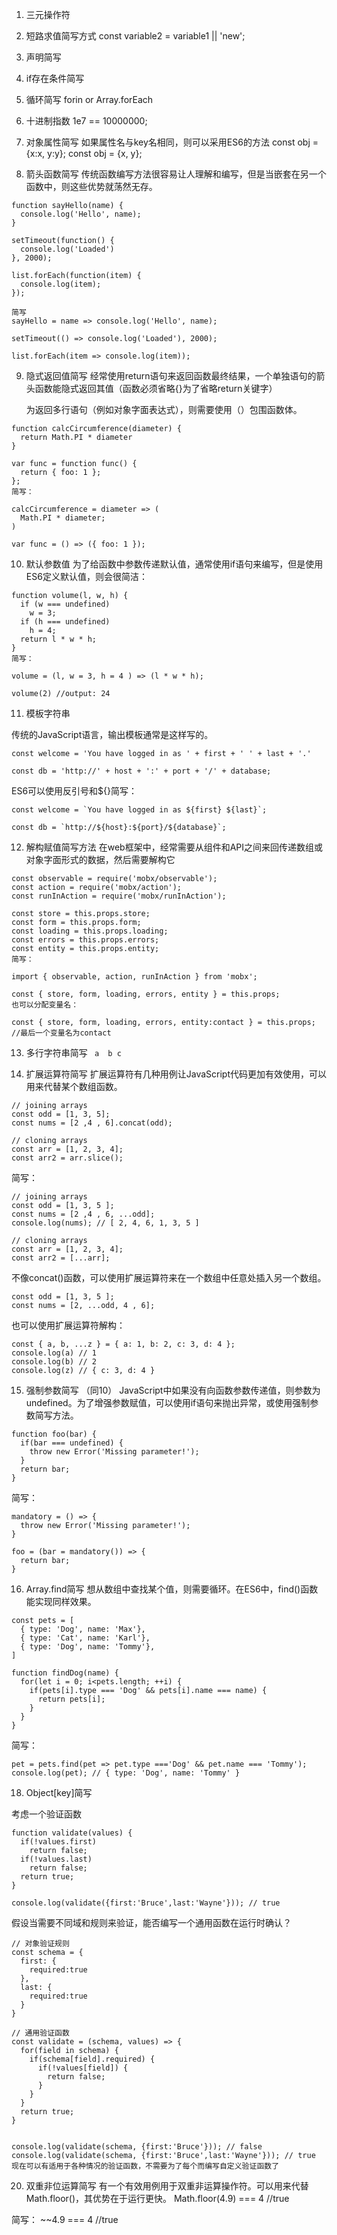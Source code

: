 1. 三元操作符

2. 短路求值简写方式 
	 const variable2 = variable1 || 'new';

3. 声明简写

4. if存在条件简写

5. 循环简写
	 forin  or  Array.forEach

6. 十进制指数
	 1e7 == 10000000;

7. 对象属性简写
	 如果属性名与key名相同，则可以采用ES6的方法
	 const obj = {x:x, y:y};
	 const obj = {x, y};

8. 箭头函数简写
传统函数编写方法很容易让人理解和编写，但是当嵌套在另一个函数中，则这些优势就荡然无存。
```
function sayHello(name) {
  console.log('Hello', name);
}

setTimeout(function() {
  console.log('Loaded')
}, 2000);

list.forEach(function(item) {
  console.log(item);
});

简写
sayHello = name => console.log('Hello', name);

setTimeout(() => console.log('Loaded'), 2000);

list.forEach(item => console.log(item));
```

9. 隐式返回值简写
	 经常使用return语句来返回函数最终结果，一个单独语句的箭头函数能隐式返回其值（函数必须省略{}为了省略return关键字）

	 为返回多行语句（例如对象字面表达式），则需要使用（）包围函数体。

```
function calcCircumference(diameter) {
  return Math.PI * diameter
}

var func = function func() {
  return { foo: 1 };
};
简写：

calcCircumference = diameter => (
  Math.PI * diameter;
)

var func = () => ({ foo: 1 });
```

10. 默认参数值 
	  为了给函数中参数传递默认值，通常使用if语句来编写，但是使用ES6定义默认值，则会很简洁：
```
function volume(l, w, h) {
  if (w === undefined)
    w = 3;
  if (h === undefined)
    h = 4;
  return l * w * h;
}
简写：

volume = (l, w = 3, h = 4 ) => (l * w * h);

volume(2) //output: 24
```

11. 模板字符串

传统的JavaScript语言，输出模板通常是这样写的。
```
const welcome = 'You have logged in as ' + first + ' ' + last + '.'

const db = 'http://' + host + ':' + port + '/' + database;
```
ES6可以使用反引号和${}简写：
```
const welcome = `You have logged in as ${first} ${last}`;

const db = `http://${host}:${port}/${database}`;
```

12. 解构赋值简写方法
		在web框架中，经常需要从组件和API之间来回传递数组或对象字面形式的数据，然后需要解构它
```
const observable = require('mobx/observable');
const action = require('mobx/action');
const runInAction = require('mobx/runInAction');

const store = this.props.store;
const form = this.props.form;
const loading = this.props.loading;
const errors = this.props.errors;
const entity = this.props.entity;
简写：

import { observable, action, runInAction } from 'mobx';

const { store, form, loading, errors, entity } = this.props;
也可以分配变量名：

const { store, form, loading, errors, entity:contact } = this.props;
//最后一个变量名为contact
```

13. 多行字符串简写
    ` a 
      b
      c`

14. 扩展运算符简写
扩展运算符有几种用例让JavaScript代码更加有效使用，可以用来代替某个数组函数。
```
// joining arrays
const odd = [1, 3, 5];
const nums = [2 ,4 , 6].concat(odd);

// cloning arrays
const arr = [1, 2, 3, 4];
const arr2 = arr.slice();
```
简写：
```
// joining arrays
const odd = [1, 3, 5 ];
const nums = [2 ,4 , 6, ...odd];
console.log(nums); // [ 2, 4, 6, 1, 3, 5 ]

// cloning arrays
const arr = [1, 2, 3, 4];
const arr2 = [...arr];
```
不像concat()函数，可以使用扩展运算符来在一个数组中任意处插入另一个数组。
```
const odd = [1, 3, 5 ];
const nums = [2, ...odd, 4 , 6];
```

也可以使用扩展运算符解构：
```
const { a, b, ...z } = { a: 1, b: 2, c: 3, d: 4 };
console.log(a) // 1
console.log(b) // 2
console.log(z) // { c: 3, d: 4 }
```

15. 强制参数简写 （同10）
JavaScript中如果没有向函数参数传递值，则参数为undefined。为了增强参数赋值，可以使用if语句来抛出异常，或使用强制参数简写方法。
```
function foo(bar) {
  if(bar === undefined) {
    throw new Error('Missing parameter!');
  }
  return bar;
}
```
简写：
```
mandatory = () => {
  throw new Error('Missing parameter!');
}

foo = (bar = mandatory()) => {
  return bar;
}
```

16. Array.find简写
想从数组中查找某个值，则需要循环。在ES6中，find()函数能实现同样效果。
```
const pets = [
  { type: 'Dog', name: 'Max'},
  { type: 'Cat', name: 'Karl'},
  { type: 'Dog', name: 'Tommy'},
]

function findDog(name) {
  for(let i = 0; i<pets.length; ++i) {
    if(pets[i].type === 'Dog' && pets[i].name === name) {
      return pets[i];
    }
  }
}
```
简写：
```
pet = pets.find(pet => pet.type ==='Dog' && pet.name === 'Tommy');
console.log(pet); // { type: 'Dog', name: 'Tommy' }
```

18. Object[key]简写

考虑一个验证函数
```
function validate(values) {
  if(!values.first)
    return false;
  if(!values.last)
    return false;
  return true;
}

console.log(validate({first:'Bruce',last:'Wayne'})); // true
```
假设当需要不同域和规则来验证，能否编写一个通用函数在运行时确认？
```
// 对象验证规则
const schema = {
  first: {
    required:true
  },
  last: {
    required:true
  }
}

// 通用验证函数
const validate = (schema, values) => {
  for(field in schema) {
    if(schema[field].required) {
      if(!values[field]) {
        return false;
      }
    }
  }
  return true;
}


console.log(validate(schema, {first:'Bruce'})); // false
console.log(validate(schema, {first:'Bruce',last:'Wayne'})); // true
现在可以有适用于各种情况的验证函数，不需要为了每个而编写自定义验证函数了
```

20. 双重非位运算简写
有一个有效用例用于双重非运算操作符。可以用来代替Math.floor()，其优势在于运行更快。
Math.floor(4.9) === 4 //true

简写：
~~4.9 === 4 //true